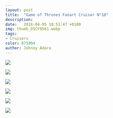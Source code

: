 ```yaml
---
layout: post
title:  "Game of Thrones Fanart Cruiser N°10"
description: 
date:   2018-04-05 10:51:47 +0100
img: thumb_DSCF9561.webp
tags: 
- Cruisers
color: 875904
author: Johnny Adora
---
```


![]({{site.baseurl}}/images/DSCF9554.webp)

![]({{site.baseurl}}/images/DSCF9560.webp)

![]({{site.baseurl}}/images/DSCF9561.webp)

![]({{site.baseurl}}/images/n10a2.webp)

![]({{site.baseurl}}/images/n10a3.webp)

![]({{site.baseurl}}/images/n10a4.webp)
